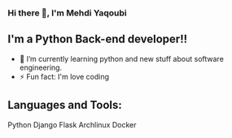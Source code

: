 ### Hi there 👋, I'm Mehdi Yaqoubi
## I'm a Python Back-end developer!!

<!--
**MehdiYaqoubi/MehdiYaqoubi** is a ✨ _special_ ✨ repository because its `README.md` (this file) appears on your GitHub profile.
- 🔭 I’m currently working on ...
- 🤔 I’m looking for help with ...
- 💬 Ask me about ...
- 📫 How to reach me: ...
- 😄 Pronouns: ...
- 👯  I’m looking to collaborate with other programmers.
-->


- 🌱 I’m currently learning python and new stuff about software engineering.
- ⚡ Fun fact: I'm love coding
## Languages and Tools:
Python Django Flask Archlinux Docker
